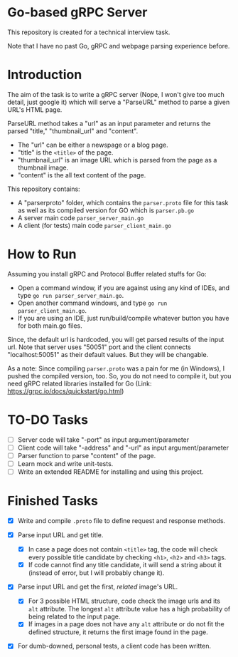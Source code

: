 # Go-based gRPC Server

This repository is created for a technical interview task.

Note that I have no past Go, gRPC and webpage parsing experience before.

# Introduction

The aim of the task is to write a gRPC server (Nope, I won't give too much detail, just google it) which will serve a "ParseURL" 
method to parse a given URL's HTML page.

ParseURL method takes a "url" as an input parameter and returns the parsed "title," "thumbnail_url" and "content". 

- The "url" can be either a newspage or a blog page. 
- "title" is the `<title>` of the page. 
- "thumbnail_url" is an image URL which is parsed from the page as a thumbnail image. 
- "content" is the all text content of the page.

This repository contains:
- A "parserproto" folder, which contains the `parser.proto` file for this task as well as its compiled version for GO which is `parser.pb.go`
- A server main code `parser_server_main.go`
- A client (for tests) main code `parser_client_main.go`

# How to Run

Assuming you install gRPC and Protocol Buffer related stuffs for Go:

- Open a command window, if you are against using any kind of IDEs, and type `go run parser_server_main.go`.
- Open another command windows, and type `go run parser_client_main.go`. 
- If you are using an IDE, just run/build/compile whatever button you have for both main.go files.

Since, the default url is hardcoded, you will get parsed results of the input url. Note that server uses "50051" port and the client connects "localhost:50051" as their default values. But they will be changable.

As a note: Since compiling `parser.proto` was a pain for me (in Windows), I pushed the compiled version, too. So, you do not need to compile it, but you need gRPC related libraries installed for Go (Link: https://grpc.io/docs/quickstart/go.html)


# TO-DO Tasks

- [ ] Server code will take "-port" as input argument/parameter 
- [ ] Client code will take "-address" and "-url" as input argument/parameter
- [ ] Parser function to parse "content" of the page.
- [ ] Learn mock and write unit-tests.
- [ ] Write an extended README for installing and using this project. 

# Finished Tasks

- [x] Write and compile `.proto` file to define request and response methods.
- [x] Parse input URL and get title.
  - [x] In case a page does not contain `<title>` tag, the code will check every possible title candidate by checking `<h1>`, `<h2>` and `<h3>` tags.
  - [x] If code cannot find any title candidate, it will send a string about it (instead of error, but I will probably change it).
- [x] Parse input URL and get the first, *related* image's URL.
  - [x] For 3 possible HTML structure, code check the image urls and its `alt` attribute. The longest `alt` attribute value has a high probability of being related to the input page.
  - [x] If images in a page does not have any `alt` attribute or do not fit the defined structure, it returns the first image found in the page.
- [x] For dumb-downed, personal tests, a client code has been written.



